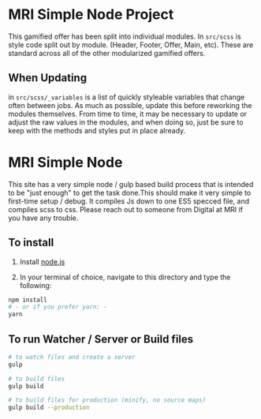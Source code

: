 # MRI Simple Node Project

This gamified offer has been split into individual modules. In `src/scss` is style code split out by module. (Header, Footer, Offer, Main, etc). These are standard across all of the other modularized gamified offers.

## When Updating

in `src/scss/_variables` is a list of quickly styleable variables that change often between jobs. As much as possible, update this before reworking the modules themselves. From time to time, it may be necessary to update or adjust the raw values in the modules, and when doing so, just be sure to keep with the methods and styles put in place already.

# MRI Simple Node

This site has a very simple node / gulp based build process that is intended to be "just enough" to get the task done.This should make it very simple to first-time setup / debug. It compiles Js down to one ES5 specced file, and compiles scss to css. Please reach out to someone from Digital at MRI if you have any trouble.

## To install

1. Install [node.js](https://nodejs.org/)

2. In your terminal of choice, navigate to this directory and type the following:

```sh
npm install
# - or if you prefer yarn: -
yarn
```

## To run Watcher / Server or Build files

```sh
# to watch files and create a server
gulp

# to build files
gulp build

# to build files for production (minify, no source maps)
gulp build --production
```

